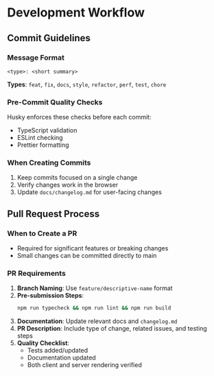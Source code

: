 # Development Workflow

## Commit Guidelines

### Message Format

```
<type>: <short summary>
```

**Types**: `feat`, `fix`, `docs`, `style`, `refactor`, `perf`, `test`, `chore`

### Pre-Commit Quality Checks

Husky enforces these checks before each commit:

- TypeScript validation
- ESLint checking
- Prettier formatting

### When Creating Commits

1. Keep commits focused on a single change
2. Verify changes work in the browser
3. Update `docs/changelog.md` for user-facing changes

## Pull Request Process

### When to Create a PR

- Required for significant features or breaking changes
- Small changes can be committed directly to main

### PR Requirements

1. **Branch Naming**: Use `feature/descriptive-name` format
2. **Pre-submission Steps**:
   ```bash
   npm run typecheck && npm run lint && npm run build
   ```
3. **Documentation**: Update relevant docs and `changelog.md`
4. **PR Description**: Include type of change, related issues, and testing steps
5. **Quality Checklist**:
   - Tests added/updated
   - Documentation updated
   - Both client and server rendering verified
